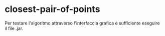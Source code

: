 # closest-pair-of-points

Per testare l'algoritmo attraverso l'interfaccia grafica è sufficiente eseguire il file .jar.
